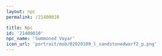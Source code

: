 ```yaml
---
layout: npc
permalink: /21400010

title: Npc
id: '21400010'
npc_name: 'Summoned Vayar'
icon_url: 'portrait/mob/02020109_l_sandstonedwarf2_p.png'
---
```


